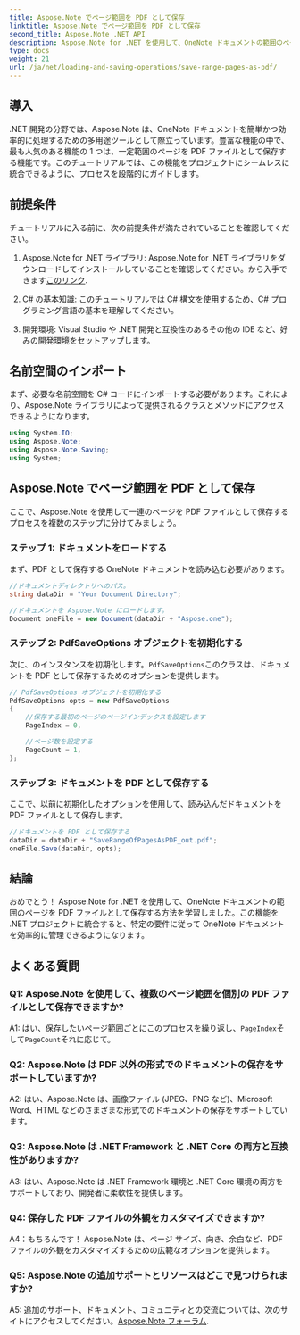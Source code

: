 ```yaml
---
title: Aspose.Note でページ範囲を PDF として保存
linktitle: Aspose.Note でページ範囲を PDF として保存
second_title: Aspose.Note .NET API
description: Aspose.Note for .NET を使用して、OneNote ドキュメントの範囲のページを PDF ファイルとして保存する方法を学習します。ステップバイステップのチュートリアルが含まれています。
type: docs
weight: 21
url: /ja/net/loading-and-saving-operations/save-range-pages-as-pdf/
---
```

## 導入

.NET 開発の分野では、Aspose.Note は、OneNote ドキュメントを簡単かつ効率的に処理するための多用途ツールとして際立っています。豊富な機能の中で、最も人気のある機能の 1 つは、一定範囲のページを PDF ファイルとして保存する機能です。このチュートリアルでは、この機能をプロジェクトにシームレスに統合できるように、プロセスを段階的にガイドします。

## 前提条件

チュートリアルに入る前に、次の前提条件が満たされていることを確認してください。

1.  Aspose.Note for .NET ライブラリ: Aspose.Note for .NET ライブラリをダウンロードしてインストールしていることを確認してください。から入手できます[このリンク](https://releases.aspose.com/note/net/).
   
2. C# の基本知識: このチュートリアルでは C# 構文を使用するため、C# プログラミング言語の基本を理解してください。
   
3. 開発環境: Visual Studio や .NET 開発と互換性のあるその他の IDE など、好みの開発環境をセットアップします。

## 名前空間のインポート

まず、必要な名前空間を C# コードにインポートする必要があります。これにより、Aspose.Note ライブラリによって提供されるクラスとメソッドにアクセスできるようになります。

```csharp
using System.IO;
using Aspose.Note;
using Aspose.Note.Saving;
using System;
```

## Aspose.Note でページ範囲を PDF として保存

ここで、Aspose.Note を使用して一連のページを PDF ファイルとして保存するプロセスを複数のステップに分けてみましょう。

### ステップ 1: ドキュメントをロードする

まず、PDF として保存する OneNote ドキュメントを読み込む必要があります。

```csharp
//ドキュメントディレクトリへのパス。
string dataDir = "Your Document Directory";

//ドキュメントを Aspose.Note にロードします。
Document oneFile = new Document(dataDir + "Aspose.one");
```

### ステップ 2: PdfSaveOptions オブジェクトを初期化する

次に、のインスタンスを初期化します。`PdfSaveOptions`このクラスは、ドキュメントを PDF として保存するためのオプションを提供します。

```csharp
// PdfSaveOptions オブジェクトを初期化する
PdfSaveOptions opts = new PdfSaveOptions
{
    //保存する最初のページのページインデックスを設定します
    PageIndex = 0,

    //ページ数を設定する
    PageCount = 1,
};
```

### ステップ 3: ドキュメントを PDF として保存する

ここで、以前に初期化したオプションを使用して、読み込んだドキュメントを PDF ファイルとして保存します。

```csharp
//ドキュメントを PDF として保存する
dataDir = dataDir + "SaveRangeOfPagesAsPDF_out.pdf";
oneFile.Save(dataDir, opts);
```

## 結論

おめでとう！ Aspose.Note for .NET を使用して、OneNote ドキュメントの範囲のページを PDF ファイルとして保存する方法を学習しました。この機能を .NET プロジェクトに統合すると、特定の要件に従って OneNote ドキュメントを効率的に管理できるようになります。

## よくある質問

### Q1: Aspose.Note を使用して、複数のページ範囲を個別の PDF ファイルとして保存できますか?

 A1: はい、保存したいページ範囲ごとにこのプロセスを繰り返し、`PageIndex`そして`PageCount`それに応じて。
   
### Q2: Aspose.Note は PDF 以外の形式でのドキュメントの保存をサポートしていますか?

A2: はい、Aspose.Note は、画像ファイル (JPEG、PNG など)、Microsoft Word、HTML などのさまざまな形式でのドキュメントの保存をサポートしています。
   
### Q3: Aspose.Note は .NET Framework と .NET Core の両方と互換性がありますか?

A3: はい、Aspose.Note は .NET Framework 環境と .NET Core 環境の両方をサポートしており、開発者に柔軟性を提供します。
   
### Q4: 保存した PDF ファイルの外観をカスタマイズできますか?

A4：もちろんです！ Aspose.Note は、ページ サイズ、向き、余白など、PDF ファイルの外観をカスタマイズするための広範なオプションを提供します。
   
### Q5: Aspose.Note の追加サポートとリソースはどこで見つけられますか?

 A5: 追加のサポート、ドキュメント、コミュニティとの交流については、次のサイトにアクセスしてください。[Aspose.Note フォーラム](https://forum.aspose.com/c/note/28).